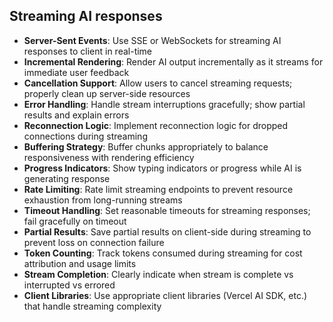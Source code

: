 ## Streaming AI responses

- **Server-Sent Events**: Use SSE or WebSockets for streaming AI responses to client in real-time
- **Incremental Rendering**: Render AI output incrementally as it streams for immediate user feedback
- **Cancellation Support**: Allow users to cancel streaming requests; properly clean up server-side resources
- **Error Handling**: Handle stream interruptions gracefully; show partial results and explain errors
- **Reconnection Logic**: Implement reconnection logic for dropped connections during streaming
- **Buffering Strategy**: Buffer chunks appropriately to balance responsiveness with rendering efficiency
- **Progress Indicators**: Show typing indicators or progress while AI is generating response
- **Rate Limiting**: Rate limit streaming endpoints to prevent resource exhaustion from long-running streams
- **Timeout Handling**: Set reasonable timeouts for streaming responses; fail gracefully on timeout
- **Partial Results**: Save partial results on client-side during streaming to prevent loss on connection failure
- **Token Counting**: Track tokens consumed during streaming for cost attribution and usage limits
- **Stream Completion**: Clearly indicate when stream is complete vs interrupted vs errored
- **Client Libraries**: Use appropriate client libraries (Vercel AI SDK, etc.) that handle streaming complexity
